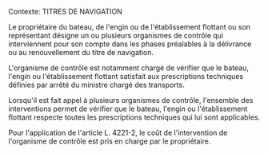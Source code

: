Contexte: TITRES DE NAVIGATION

Le propriétaire du bateau, de l'engin ou de l'établissement flottant ou son représentant désigne un ou plusieurs organismes de contrôle qui interviennent pour son compte dans les phases préalables à la délivrance ou au renouvellement du titre de navigation.

L'organisme de contrôle est notamment chargé de vérifier que le bateau, l'engin ou l'établissement flottant satisfait aux prescriptions techniques définies par arrêté du ministre chargé des transports.

Lorsqu'il est fait appel à plusieurs organismes de contrôle, l'ensemble des interventions permet de vérifier que le bateau, l'engin ou l'établissement flottant respecte toutes les prescriptions techniques qui lui sont applicables.

Pour l'application de l'article L. 4221-2, le coût de l'intervention de l'organisme de contrôle est pris en charge par le propriétaire.